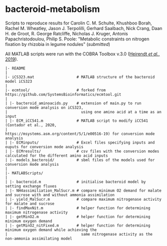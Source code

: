 # bacteroid-metabolism
Scripts to reproduce results for Carolin C. M. Schulte, Khushboo Borah, Rachel M. Wheatley, Jason J. Terpolilli, Gerhard Saalbach, Nick Crang, Daan H. de Groot, R. George Ratcliffe, Nicholas J. Kruger, Antonis Papachristodoulou, Philip S. Poole: "Metabolic constraints on nitrogen fixation by rhizobia in legume nodules" (*submitted*)  


All MATLAB scripts were run with the COBRA Toolbox v.3.0 ([Heirendt *et al.*, 2019](https://www.nature.com/articles/s41596-018-0098-2)).

```
|- README
|
|- iCS323.mat                   # MATLAB structure of the bacteroid model iCS323
|
|- ecmtool/                     # forked from https://github.com/SystemsBioinformatics/ecmtool.git
|
| |- bacteroid_aminoacids.py    # extension of main.py to run conversion mode analysis on iCS323, 
|                                 using one amino acid at a time as an input
| |- ECM_iCC541.m               # MATLAB script to modify iCC541 (Contador et al., 2020, 
|                                 https://msystems.asm.org/content/5/1/e00516-19) for conversion mode analysis
| |- ECMinputs/                 # Excel files specifying inputs and ouputs for conversion mode analysis
| |- ECMresults/                # csv files with the conversion modes calculated for the different amino acid inputs
| |- models_bacteroid/          # sbml files of the models used for conversion mode analysis
|
|- MATLABScripts/             
|
| |- bacteroid.m                # initialise bacteroid model by setting exchange fluxes
| |- NH4assimiliation_MalSucr.m # compare minimum O2 demand for malate and sucrose with and without ammonia assimilation
| |- yield_MalSucr.m            # compare maximum nitrogenase activity for malate and sucrose
| |- findMaxNit.m               # helper function for determining maximum nitrogenase activity
| |- getMinO2.m                 # helper function for determining minimum oxygen demand
| |- getMinO2_nitFixed.m        # helper function for determining minimum oxygen demand while achieving the 
|                                 same nitrogenase activity as the non-ammonia assimilating model 

```
